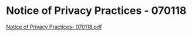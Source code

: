 # Notice of Privacy Practices - 070118

[Notice of Privacy Practices- 070118.pdf](Notice%20of%20Privacy%20Practices%20-%20070118%201033b4fecaac42ec8b6fab0ff74798ab/Notice_of_Privacy_Practices-_070118.pdf)